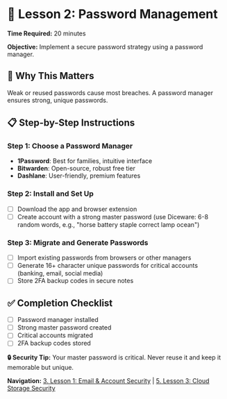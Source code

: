 # 🔐 Lesson 2: Password Management

**Time Required:** 20 minutes

**Objective:** Implement a secure password strategy using a password manager.

## 🎯 Why This Matters

Weak or reused passwords cause most breaches. A password manager ensures strong, unique passwords.

## 📋 Step-by-Step Instructions

### Step 1: Choose a Password Manager

- **1Password**: Best for families, intuitive interface
- **Bitwarden**: Open-source, robust free tier
- **Dashlane**: User-friendly, premium features

### Step 2: Install and Set Up

- [ ] Download the app and browser extension
- [ ] Create account with a strong master password (use Diceware: 6-8 random words, e.g., "horse battery staple correct lamp ocean")

### Step 3: Migrate and Generate Passwords

- [ ] Import existing passwords from browsers or other managers
- [ ] Generate 16+ character unique passwords for critical accounts (banking, email, social media)
- [ ] Store 2FA backup codes in secure notes

## ✅ Completion Checklist

- [ ] Password manager installed
- [ ] Strong master password created
- [ ] Critical accounts migrated
- [ ] 2FA backup codes stored

**🔒 Security Tip:** Your master password is critical. Never reuse it and keep it memorable but unique.

**Navigation:** [3. Lesson 1: Email & Account Security](3-lesson-1-email.html) | [5. Lesson 3: Cloud Storage Security](5-lesson-3-cloud.html)